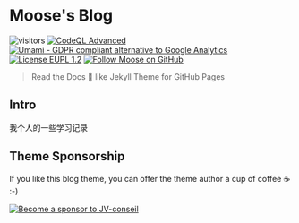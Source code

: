 # Moose's Blog

![visitors](https://visitor-badge.laobi.icu/badge?page_id=ymoose.blog)
[![CodeQL Advanced](https://github.com/YMoose/ymoose.github.io/actions/workflows/codeql.yml/badge.svg?branch=dev)](https://github.com/YMoose/ymoose.github.io/actions/workflows/codeql.yml)
[![Umami - GDPR compliant alternative to Google Analytics](https://img.shields.io/badge/analytics-umami-green)](https://cloud.umami.is/share/gEprQTvIdyOGAlhW/ymoose.github.io "Umami - GDPR compliant alternative to Google Analytics")
[![License EUPL 1.2](https://img.shields.io/badge/License-EUPL--1.2-blue.svg)](LICENSE)
[![Follow Moose on GitHub](https://img.shields.io/github/followers/YMoose?label=YMoose&style=social)](https://github.com/YMoose "Follow Moose on GitHub")

> Read the Docs 📖 like Jekyll Theme for GitHub Pages

## Intro
我个人的一些学习记录

## Theme Sponsorship

If you like this blog theme, you can offer the theme author a cup of coffee ☕️ :-)

[![Become a sponsor to JV-conseil](https://img.shields.io/static/v1?label=Sponsor&message=%E2%9D%A4&logo=GitHub&color=%23fe8e86)](https://github.com/sponsors/JV-conseil)

<!-- links -->

[rundocs/starter]: https://github.com/rundocs/starter
